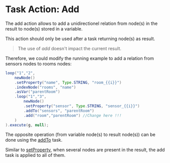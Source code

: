 # Task Action: Add

The add action allows to add a unidirectionel relation from node(s) in the result to node(s) stored in a variable.

This action should only be used after a task returning node(s) as result.

> The use of *add* doesn't impact the current result.

Therefore, we could modify the running example to add a relation from sensors nodes to rooms nodes:

``` java
loop("1","2",
	newNode()
	.setProperty("name", Type.STRING, "room_{{i}}")
	.indexNode("rooms", "name")
	.asVar("parentRoom")
	.loop("1","3",
		newNode()
		.setProperty("sensor", Type.STRING, "sensor_{{i}}")
		.addTo("sensors", "parentRoom")
		.add("room","parentRoom") //Change here !!!
	)
).execute(g, null);
```

The opposite operation (from variable node(s) to result node(s)) can be done using the [addTo](addTo.md) task.



Similar to [setProperty](setProperty.md), when several nodes are present in the result, the add task is applied to all of them.
